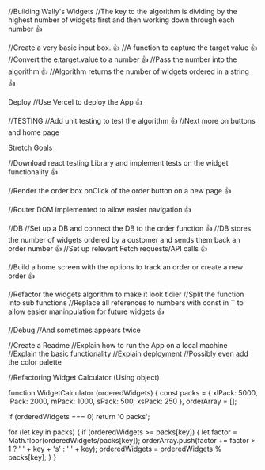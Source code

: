 //Building Wally's Widgets
//The key to the algorithm is dividing by the highest number of widgets first and then working down through each number 👍

//Create a very basic input box. 👍
//A function to capture the target value 👍
//Convert the e.target.value to a number 👍
//Pass the number into the algorithm 👍
//Algorithm returns the number of widgets ordered in a string 👍

Deploy
//Use Vercel to deploy the App 👍

//TESTING
//Add unit testing to test the algorithm 👍
//Next more on buttons and home page

Stretch Goals

//Download react testing Library and implement tests on the widget functionality 👍

//Render the order box onClick of the order button on a new page 👍

//Router DOM implemented to allow easier navigation 👍

//DB
//Set up a DB and connect the DB to the order function 👍
//DB stores the number of widgets ordered by a customer and sends them back an order number 👍
//Set up relevant Fetch requests/API calls 👍

//Build a home screen with the options to track an order or create a new order 👍

//Refactor the widgets algorithm to make it look tidier
//Split the function into sub functions
//Replace all references to numbers with const in `` to allow easier maninpulation for future widgets 👍

//Debug
//And sometimes appears twice

//Create a Readme
//Explain how to run the App on a local machine
//Explain the basic functionality
//Explain deployment
//Possibly even add the color palette

//Refactoring Widget Calculator (Using object)

function WidgetCalculator (orderedWidgets) {
const packs = { xlPack: 5000, lPack: 2000, mPack: 1000, sPack: 500, xsPack: 250 },
orderArray = [];

if (orderedWidgets === 0) return '0 packs';

for (let key in packs) {
if (orderedWidgets >= packs[key]) {
let factor = Math.floor(orderedWidgets/packs[key]);
orderArray.push(factor += factor > 1 ? ' ' + key + 's' : ' ' + key);
orderedWidgets = orderedWidgets % packs[key];
}
}